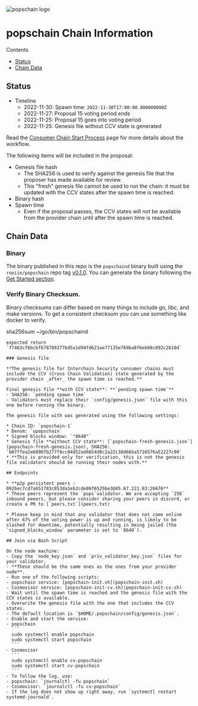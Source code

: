 ![popschain logo](https://pops.one/img/logo.png)
# popschain Chain Information

Contents

* [Status](#status)
* [Chain Data](#chain-data)

## Status

* Timeline
  * 2022-11-30: Spawn time: `2022-11-30T17:00:00.000000000Z`
  * 2022-11-27: Proposal 15 voting period ends
  * 2022-11-25: Proposal 15 goes into voting period
  * 2022-11-25: Genesis file without CCV state is generated

Read the [Consumer Chain Start Process](/docs/Consumer-Chain-Start-Process.md) page for more details about the workflow.

The following items will be included in the proposal:
* Genesis file hash
  * The SHA256 is used to verify against the genesis file that the proposer has made available for review.
  * This "fresh" genesis file cannot be used to run the chain: it must be updated with the CCV states after the spawn time is reached.
* Binary hash
* Spawn time
  * Even if the proposal passes, the CCV states will not be available from the provider chain until after the spawn time is reached.

## Chain Data

### Binary

The binary published in this repo is the `popschaind` binary built using the `rooiie/popschain` repo tag [v0.1.0](https://github.com/rooiie/popschain/releases/tag/v0.1.0). You can generate the binary following the [Get Started section](https://github.com/rooiie/popschain/tree/v0.1.0#get-started).

### Verify Binary Checksum.
Binary checksums can differ based on many things to include go, libc, and make versions. To get a consistent checksum you can use something like docker to verify.

  sha256sum ~/go/bin/popschaind
  ```
  expected return `f7463cf6bcbf678709277bd5a1d94fd621ae77135e769ba0f6eb08c892c2610d`

### Genesis file

**The genesis file for Interchain Security consumer chains must include the CCV (Cross Chain Validation) state generated by the provider chain _after_ the spawn time is reached.**

Final genesis file **with CCV state**: **`pending spawn time`**
- SHA256: `pending spawn time`
- Validators must replace their `config/genesis.json` file with this one before running the binary.

The genesis file with was generated using the following settings:

* Chain ID: `popschain-1`
* Denom: `upopschain`
* Signed blocks window: `"8640"`
* Genesis file **without CCV state**: [`popschain-fresh-genesis.json`](popschain-fresh-genesis.json), SHA256: `b07ffea2e68907b277f8cc04d52ad6654d0c2a22c38d66ba5716576a52227c90`
  * **This is provided only for verification, this is not the genesis file validators should be running their nodes with.**

## Endpoints

* **p2p persistent peers : 092bec7cd7a651783c853da1eb2cde86f6525be3@45.67.221.83:26676**
* These peers represent the `pops`validator. We are accepting `250` inbound peeers, but please consider sharing your peers in discord, or create a PR to [`peers.txt`](peers.txt)

* Please keep in mind that any validator that does not come online after 67% of the voting power is up and running, is likely to be slashed for downtime, potentially resulting in being jailed (the `signed_blocks_window` parameter is set to `8640`).

## Join via Bash Script

On the node machine:
- Copy the `node_key.json` and `priv_validator_key.json` files for your validator.
  - **These should be the same ones as the ones from your provider node**.
- Run one of the following scripts:
  - popschain service: [popschain-init.sh](popschain-init.sh)
  - Cosmovisor service: [popschain-init-cv.sh](popschain-init-cv.sh)
- Wait until the spawn time is reached and the genesis file with the CCV states is available.
- Overwrite the genesis file with the one that includes the CCV states.
  - The default location is `$HOME/.popschain/config/genesis.json`.
- Enable and start the service:
  - popschain
    ```
    sudo systemctl enable popschain
    sudo systemctl start popschain
    ```
  - Cosmovisor
    ```
    sudo systemctl enable cv-popschain
    sudo systemctl start cv-popschain
    ```
- To follow the log, use:
  - popschain: `journalctl -fu popschain`
  - Cosmovisor: `journalctl -fu cv-popschain`
- If the log does not show up right away, run `systemctl restart systemd-journald`.
